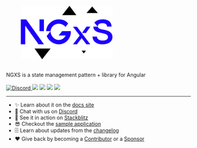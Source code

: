 <p align="center">
  <figure><picture><source srcset="https://github.com/ngxs/store/raw/master/docs/assets/ngxs-logo_dark_theme.png" media="(prefers-color-scheme: dark)"><img src="https://github.com/ngxs/store/raw/master/docs/assets/ngxs-logo_light_theme.png" alt="" width="250"></picture></figure>
  <br />
  NGXS is a state management pattern + library for Angular
  <br />
  <br />
    <a href="https://discord.com/channels/1008573955587702894">
    <img alt="Discord" src="https://img.shields.io/discord/1008573955587702894?style=flat-square&logo=discord&label=discord&link=https%3A%2F%2Fdiscord.com%2Fchannels%2F1008573955587702894">
  </a> <a href="https://badge.fury.io/js/%40ngxs%2Fstore"><img src="https://badge.fury.io/js/%40ngxs%2Fstore.svg"></a> <a href="https://codeclimate.com/github/ngxs/store/maintainability"><img src="https://api.codeclimate.com/v1/badges/5b43106a1ddff7d76a04/maintainability" /></a> <a href="https://codeclimate.com/github/ngxs/store/test_coverage"><img src="https://api.codeclimate.com/v1/badges/5b43106a1ddff7d76a04/test_coverage" /></a> <a href="https://circleci.com/gh/ngxs/store"><img src="https://circleci.com/gh/ngxs/store/tree/master.svg?style=svg"></a>
</p>

---

- ✨ Learn about it on the [docs site](https://ngxs.io/)
- 💬 Chat with us on [Discord](https://discord.gg/yT3Q8cXTnz)
- 🚀 See it in action on [Stackblitz](https://stackblitz.com/edit/ngxs-repro)
- 😎 Checkout the [sample application](https://github.com/ngxs/store/tree/master/integration)
- 🗄 Learn about updates from the [changelog](https://github.com/ngxs/store/blob/master/CHANGELOG.md)
- ❤️ Give back by becoming a [Contributor](https://github.com/ngxs/store/blob/master/docs/community-and-labs/community/contributing.md) or a [Sponsor](https://github.com/ngxs/store/blob/master/docs/community-and-labs/community/sponsors.md)
